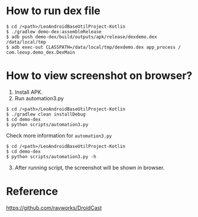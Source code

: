 # How to run dex file

```shell
$ cd /<path>/LeoAndroidBaseUtilProject-Kotlin
$ ./gradlew demo-dex:assembleRelease
$ adb push demo-dex/build/outputs/apk/release/dexdemo.dex /data/local/tmp
$ adb exec-out CLASSPATH=/data/local/tmp/dexdemo.dex app_process / com.leovp.demo_dex.DexMain
```

# How to view screenshot on browser?

1. Install APK.
2. Run automation3.py

```shell
$ cd /<path>/LeoAndroidBaseUtilProject-Kotlin
$ ./gradlew clean installDebug
$ cd demo-dex
$ python scripts/automation3.py
```

Check more information for `automation3.py`

```shell
$ cd /<path>/LeoAndroidBaseUtilProject-Kotlin
$ cd demo-dex
$ python scripts/automation3.py -h
```

3. After running script, the screenshot will be shown in browser.

# Reference

https://github.com/rayworks/DroidCast